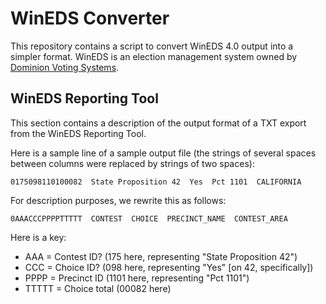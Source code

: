 WinEDS Converter
================

This repository contains a script to convert WinEDS 4.0 output into a
simpler format.  WinEDS is an election management system owned by
[Dominion Voting Systems][dominion].


WinEDS Reporting Tool
---------------------

This section contains a description of the output format of a TXT export
from the WinEDS Reporting Tool.

Here is a sample line of a sample output file (the strings of several
spaces between columns were replaced by strings of two spaces):

    0175098110100082  State Proposition 42  Yes  Pct 1101  CALIFORNIA

For description purposes, we rewrite this as follows:

    0AAACCCPPPPTTTTT  CONTEST  CHOICE  PRECINCT_NAME  CONTEST_AREA

Here is a key:

* AAA = Contest ID? (175 here, representing "State Proposition 42")
* CCC = Choice ID? (098 here, representing "Yes" [on 42, specifically])
* PPPP = Precinct ID (1101 here, representing "Pct 1101")
* TTTTT = Choice total (00082 here)


[dominion]: http://www.dominionvoting.com/
